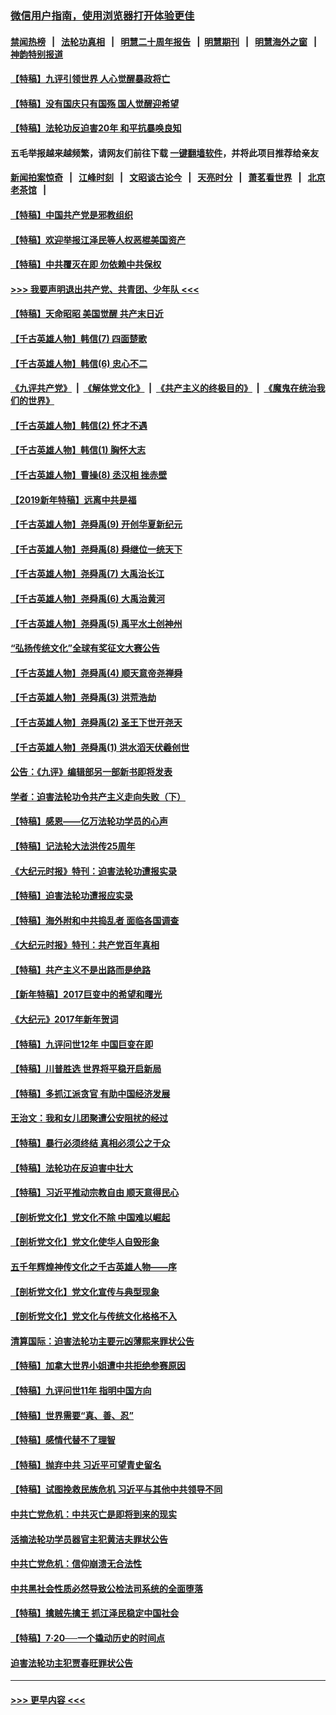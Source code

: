 ### [微信用户指南，使用浏览器打开体验更佳](https://github.com/gfw-breaker/banned-news1/blob/master/indexes/wechat-guide.md?t=0)
#### [禁闻热榜](热点新闻.md?t=0)  &nbsp;&nbsp;|&nbsp;&nbsp; [法轮功真相](https://github.com/gfw-breaker/truth/blob/master/README.md?t=0) &nbsp;&nbsp;|&nbsp;&nbsp; [明慧二十周年报告](https://github.com/gfw-breaker/mh-reports/blob/master/README.md?t=0) &nbsp;&nbsp;|&nbsp;&nbsp;[明慧期刊](https://github.com/gfw-breaker/mh-qikan) &nbsp;&nbsp;|&nbsp;&nbsp; [明慧海外之窗](https://github.com/gfw-breaker/mh-news/blob/master/README.md?t=0) &nbsp;&nbsp;|&nbsp;&nbsp; [神韵特别报道](https://github.com/gfw-breaker/mh-news/blob/master/shenyun.md?t=0)
#### [【特稿】九评引领世界 人心觉醒暴政将亡](../pages/nsc424/n11660496.md?t=02052211) 
#### [【特稿】没有国庆只有国殇 国人觉醒迎希望](../pages/nsc424/n11549354.md?t=02052211) 
#### [【特稿】法轮功反迫害20年 和平抗暴唤良知](../pages/nsc424/n11389135.md?t=02052211) 
#### 五毛举报越来越频繁，请网友们前往下载 [一键翻墙软件](https://github.com/gfw-breaker/ssr-accounts)，并将此项目推荐给亲友
#### [新闻拍案惊奇](https://github.com/gfw-breaker/banned-news1/blob/master/pages/link4.md) &nbsp;&nbsp;|&nbsp;&nbsp; [江峰时刻](https://github.com/gfw-breaker/banned-news1/blob/master/pages/link4.md) &nbsp;&nbsp;|&nbsp;&nbsp; [文昭谈古论今](https://github.com/gfw-breaker/banned-news1/blob/master/pages/link4.md) &nbsp;&nbsp;|&nbsp;&nbsp; [天亮时分](https://github.com/gfw-breaker/banned-news1/blob/master/pages/link4.md) &nbsp;&nbsp;|&nbsp;&nbsp; [萧茗看世界](https://github.com/gfw-breaker/banned-news1/blob/master/pages/link4.md) &nbsp;&nbsp;|&nbsp;&nbsp; [北京老茶馆](https://github.com/gfw-breaker/banned-news1/blob/master/pages/link4.md) &nbsp;&nbsp;|&nbsp;&nbsp; 
#### [【特稿】中国共产党是邪教组织](../pages/nsc424/n11355551.md?t=02052211) 
#### [【特稿】欢迎举报江泽民等人权恶棍美国资产](../pages/nsc424/n11303040.md?t=02052211) 
#### [【特稿】中共覆灭在即 勿依赖中共保权](../pages/nsc424/n11278510.md?t=02052211) 
#### [>>> 我要声明退出共产党、共青团、少年队 <<<](https://github.com/begood0513/goodnews/blob/master/quit/letter.md) 
#### [【特稿】天命昭昭 美国觉醒 共产末日近](../pages/nsc424/n11150259.md?t=02052211) 
#### [【千古英雄人物】韩信(7) 四面楚歌](../pages/nsc424/n7552608.md?t=02052211) 
#### [【千古英雄人物】韩信(6) 忠心不二](../pages/nsc424/n7552572.md?t=02052211) 
#### [《九评共产党》](https://github.com/begood0513/9ping.md/blob/master/README.md) &nbsp;|&nbsp; [《解体党文化》](../../../../jtdwh.md/blob/master/README.md)  &nbsp;|&nbsp; [《共产主义的终极目的》](../../../../gczydzjmd.md/blob/master/README.md) &nbsp;|&nbsp; [《魔鬼在统治我们的世界》](../../../../mgztzwmdsj.md/blob/master/README.md) 
#### [【千古英雄人物】韩信(2) 怀才不遇](../pages/nsc424/n7547691.md?t=02052211) 
#### [【千古英雄人物】韩信(1) 胸怀大志](../pages/nsc424/n7544501.md?t=02052211) 
#### [【千古英雄人物】曹操(8) 丞汉相 挫赤壁](../pages/nsc424/n7662490.md?t=02052211) 
#### [【2019新年特稿】远离中共是福](../pages/nsc424/n10942748.md?t=02052211) 
#### [【千古英雄人物】尧舜禹(9) 开创华夏新纪元](../pages/nsc424/n7519873.md?t=02052211) 
#### [【千古英雄人物】尧舜禹(8) 舜继位一统天下](../pages/nsc424/n7515411.md?t=02052211) 
#### [【千古英雄人物】尧舜禹(7) 大禹治长江](../pages/nsc424/n7475820.md?t=02052211) 
#### [【千古英雄人物】尧舜禹(6) 大禹治黄河](../pages/nsc424/n7475816.md?t=02052211) 
#### [【千古英雄人物】尧舜禹(5) 禹平水土创神州](../pages/nsc424/n7475809.md?t=02052211) 
#### [“弘扬传统文化”全球有奖征文大赛公告](../pages/nsc424/n10889849.md?t=02052211) 
#### [【千古英雄人物】尧舜禹(4) 顺天意帝尧禅舜](../pages/nsc424/n7471624.md?t=02052211) 
#### [【千古英雄人物】尧舜禹(3) 洪荒浩劫](../pages/nsc424/n7471607.md?t=02052211) 
#### [【千古英雄人物】尧舜禹(2) 圣王下世开尧天](../pages/nsc424/n7467643.md?t=02052211) 
#### [【千古英雄人物】尧舜禹(1) 洪水滔天伏羲创世](../pages/nsc424/n7467618.md?t=02052211) 
#### [公告：《九评》编辑部另一部新书即将发表](../pages/nsc424/n10405104.md?t=02052211) 
#### [学者：迫害法轮功令共产主义走向失败（下）](../pages/nsc424/n10009951.md?t=02052211) 
#### [【特稿】感恩——亿万法轮功学员的心声](../pages/nsc424/n9880260.md?t=02052211) 
#### [【特稿】记法轮大法洪传25周年](../pages/nsc424/n9116480.md?t=02052211) 
#### [《大纪元时报》特刊：迫害法轮功遭报实录](../pages/nsc424/n9082916.md?t=02052211) 
#### [【特稿】迫害法轮功遭报应实录](../pages/nsc424/n9055656.md?t=02052211) 
#### [【特稿】海外附和中共捣乱者 面临各国调查](../pages/nsc424/n9047645.md?t=02052211) 
#### [《大纪元时报》特刊：共产党百年真相](../pages/nsc424/n8879818.md?t=02052211) 
#### [【特稿】共产主义不是出路而是绝路](../pages/nsc424/n8792816.md?t=02052211) 
#### [【新年特稿】2017巨变中的希望和曙光](../pages/nsc424/n8655525.md?t=02052211) 
#### [《大纪元》2017年新年贺词](../pages/nsc424/n8651727.md?t=02052211) 
#### [【特稿】九评问世12年 中国巨变在即](../pages/nsc424/n8506053.md?t=02052211) 
#### [【特稿】川普胜选 世界将平稳开启新局](../pages/nsc424/n8482166.md?t=02052211) 
#### [【特稿】多抓江派贪官 有助中国经济发展](../pages/nsc424/n8454769.md?t=02052211) 
#### [王治文：我和女儿团聚遭公安阻扰的经过](../pages/nsc424/n8186638.md?t=02052211) 
#### [【特稿】暴行必须终结‭ ‬真相必须公之于众](../pages/nsc424/n8103572.md?t=02052211) 
#### [【特稿】法轮功在反迫害中壮大](../pages/nsc424/n7915493.md?t=02052211) 
#### [【特稿】习近平推动宗教自由 顺天意得民心](../pages/nsc424/n7782230.md?t=02052211) 
#### [【剖析党文化】党文化不除 中国难以崛起](../pages/nsc424/n7484466.md?t=02052211) 
#### [【剖析党文化】党文化使华人自毁形象](../pages/nsc424/n7480414.md?t=02052211) 
#### [五千年辉煌神传文化之千古英雄人物——序](../pages/nsc424/n7465898.md?t=02052211) 
#### [【剖析党文化】党文化宣传与典型现象](../pages/nsc424/n4667282.md?t=02052211) 
#### [【剖析党文化】党文化与传统文化格格不入](../pages/nsc424/n4665279.md?t=02052211) 
#### [清算国际：迫害法轮功主要元凶薄熙来罪状公告](../pages/nsc424/n4621860.md?t=02052211) 
#### [【特稿】加拿大世界小姐遭中共拒绝参赛原因](../pages/nsc424/n4585305.md?t=02052211) 
#### [【特稿】九评问世11年 指明中国方向](../pages/nsc424/n4578971.md?t=02052211) 
#### [【特稿】世界需要“真、善、忍”](../pages/nsc424/n4577812.md?t=02052211) 
#### [【特稿】感情代替不了理智](../pages/nsc424/n4564327.md?t=02052211) 
#### [【特稿】抛弃中共 习近平可望青史留名](../pages/nsc424/n4549169.md?t=02052211) 
#### [【特稿】试图挽救民族危机 习近平与其他中共领导不同](../pages/nsc424/n4548555.md?t=02052211) 
#### [中共亡党危机：中共灭亡是即将到来的现实](../pages/nsc424/n4547349.md?t=02052211) 
#### [活摘法轮功学员器官主犯黄洁夫罪状公告](../pages/nsc424/n4547015.md?t=02052211) 
#### [中共亡党危机：信仰崩溃无合法性](../pages/nsc424/n4545222.md?t=02052211) 
#### [中共黑社会性质必然导致公检法司系统的全面堕落](../pages/nsc424/n4541854.md?t=02052211) 
#### [【特稿】擒贼先擒王 抓江泽民稳定中国社会](../pages/nsc424/n4530296.md?t=02052211) 
#### [【特稿】7‧20──一个撬动历史的时间点](../pages/nsc424/n4481700.md?t=02052211) 
#### [迫害法轮功主犯贾春旺罪状公告](../pages/nsc424/n4455857.md?t=02052211) 

----
#### [ >>> 更早内容 <<< ](../indexes/nsc424-earlier.md)
